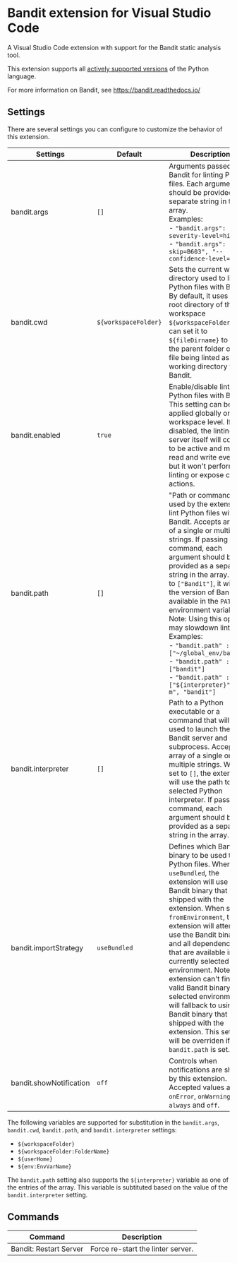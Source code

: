 # Bandit extension for Visual Studio Code

A Visual Studio Code extension with support for the Bandit static analysis tool.

This extension supports all [actively supported versions](https://devguide.python.org/#status-of-python-branches) of the Python language.

For more information on Bandit, see https://bandit.readthedocs.io/

## Settings

There are several settings you can configure to customize the behavior of this extension.

| Settings | Default | Description |
| ----------------------- | -------------------------------------------------------------------------------------------------------------------------------------- | --------------------------------------------------------------------------------------------------------------------------------------------------------------------------------------------------------------------------------------------------------------------------------------------------------------------------------------------------------------------------------------------------------------------------------------------------------------------------------------------------------------------------------------------------------------------------------------------------------------------------------- |
| bandit.args | `[]` | Arguments passed to Bandit for linting Python files. Each argument should be provided as a separate string in the array. <br> Examples: <br>- `"bandit.args": ["--severity-level=high"]` <br> - `"bandit.args": ["--skip=B603", "--confidence-level=high"]` |
| bandit.cwd | `${workspaceFolder}` | Sets the current working directory used to lint Python files with Bandit. By default, it uses the root directory of the workspace `${workspaceFolder}`. You can set it to `${fileDirname}` to use the parent folder of the file being linted as the working directory for Bandit. |
| bandit.enabled | `true` | Enable/disable linting Python files with Bandit. This setting can be applied globally or at the workspace level. If disabled, the linting server itself will continue to be active and monitor read and write events, but it won't perform linting or expose code actions. |
| bandit.path | `[]` | "Path or command to be used by the extension to lint Python files with Bandit. Accepts an array of a single or multiple strings. If passing a command, each argument should be provided as a separate string in the array. If set to `["Bandit"]`, it will use the version of Bandit available in the `PATH` environment variable. Note: Using this option may slowdown linting. <br>Examples: <br>- `"bandit.path" : ["~/global_env/bandit"]` <br>- `"bandit.path" : ["bandit"]` <br>- `"bandit.path" : ["${interpreter}", "-m", "bandit"]` |
| bandit.interpreter | `[]` | Path to a Python executable or a command that will be used to launch the Bandit server and any subprocess. Accepts an array of a single or multiple strings. When set to `[]`, the extension will use the path to the selected Python interpreter. If passing a command, each argument should be provided as a separate string in the array. |
| bandit.importStrategy   | `useBundled` | Defines which Bandit binary to be used to lint Python files. When set to `useBundled`, the extension will use the Bandit binary that is shipped with the extension. When set to `fromEnvironment`, the extension will attempt to use the Bandit binary and all dependencies that are available in the currently selected environment. Note: If the extension can't find a valid Bandit binary in the selected environment, it will fallback to using the Bandit binary that is shipped with the extension. This setting will be overriden if `bandit.path` is set. |
| bandit.showNotification | `off` | Controls when notifications are shown by this extension. Accepted values are `onError`, `onWarning`, `always` and `off`. |

The following variables are supported for substitution in the `bandit.args`, `bandit.cwd`, `bandit.path`, and `bandit.interpreter` settings:

-   `${workspaceFolder}`
-   `${workspaceFolder:FolderName}`
-   `${userHome}`
-   `${env:EnvVarName}`

The `bandit.path` setting also supports the `${interpreter}` variable as one of the entries of the array. This variable is subtituted based on the value of the `bandit.interpreter` setting.

## Commands

| Command                | Description                       |
| ---------------------- | --------------------------------- |
| Bandit: Restart Server | Force re-start the linter server. |
